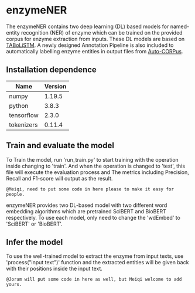 # enzymeNER
The enzymeNER contains two deep learning (DL) based models for named-entity recognition (NER) of enzyme which can be trained on the provided corpus for enzyme extraction from inputs. These DL models are based on [TABoLiSTM](https://github.com/omicsNLP/MetaboliteNER). A newly designed Annotation Pipeline is also included to automatically labelling enzyme entities in output files from [Auto-CORPus](https://github.com/omicsNLP/Auto-CORPus). 

## Installation dependence
| Name | Version |
|------|---------|
|numpy|1.19.5|
|python|3.8.3|
|tensorflow|2.3.0|
|tokenizers|0.11.4|

## Train and evaluate the model
To Train the model, run 'run_train.py' to start training with the operation inside changing to 'train'. And when the operation is changed to 'test', this file will execute the evaluation process and The metrics including Precision, Recall and F1-score will output as the result.

```
@Meiqi, need to put some code in here please to make it easy for people.
```

enzymeNER provides two DL-based model with two different word embedding algorithms which are pretrained SciBERT and BioBERT respectively. To use each model, only need to change the 'wdEmbed' to 'SciBERT' or 'BioBERT'.

## Infer the model
To use the well-trained model to extract the enzyme from input texts, use 'process("input text")' function and the extracted entities will be given back with their positions inside the input text.

```
@Joram will put some code in here as well, but Meiqi welcome to add yours.
```
